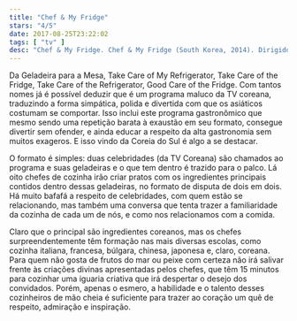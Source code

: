 ```yaml
---
title: "Chef & My Fridge"
stars: "4/5"
date: 2017-08-25T23:22:02
tags: [ "tv" ]
desc: "Chef & My Fridge. Chef & My Fridge (South Korea, 2014). Dirigido por Sung Hee-sung, Lee Geon-young. Com Kim Sung-joo, Ahn Jung-hwan."
---
```

Da Geladeira para a Mesa, Take Care of My Refrigerator, Take Care of the Fridge, Take Care of the Refrigerator, Good Care of the Fridge. Com tantos nomes já é possível deduzir que é um programa maluco da TV coreana, traduzindo a forma simpática, polida e divertida com que os asiáticos costumam se comportar. Isso inclui este programa gastronômico que mesmo sendo uma repetição barata à exaustão em seu formato, consegue divertir sem ofender, e ainda educar a respeito da alta gastronomia sem muitos exageros. E isso vindo da Coreia do Sul é algo a se destacar.

O formato é simples: duas celebridades (da TV Coreana) são chamados ao programa e suas geladeiras e o que tem dentro é trazido para o palco. Lá oito chefes de cozinha irão criar pratos com os ingredientes principais contidos dentro dessas geladeiras, no formato de disputa de dois em dois. Há muito bafafá a respeito de celebridades, com quem estão se relacionando, mas também uma conversa que tenta trazer a familiaridade da cozinha de cada um de nós, e como nos relacionamos com a comida.

Claro que o principal são ingredientes coreanos, mas os chefes surpreendentemente têm formação nas mais diversas escolas, como cozinha italiana, francesa, búlgara, chinesa, japonesa e, claro, coreana. Para quem não gosta de frutos do mar ou peixe com certeza não irá salivar frente às criações divinas apresentadas pelos chefes, que têm 15 minutos para cozinhar uma iguaria criativa que irá despertar o desejo dos convidados. Porém, apenas o esmero, a habilidade e o talento desses cozinheiros de mão cheia é suficiente para trazer ao coração um quê de respeito, admiração e inspiração.
